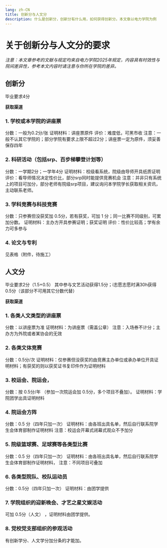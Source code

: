 ```yaml
---
lang: zh-CN
title: 创新分与人文分
description: 什么是创新分，创新分有什么用，如何获得创新分。本文章以电力学院为例
---
```


# 关于创新分与人文分的要求

*注意：本文章参考的文献与规定均来自电力学院2025年规定，内容具有时效性与院间差异性，参考本文内容时请注意与你所在学院的差异。*

## 创新分
毕业要求4分

**获取渠道**
### 1. 学校或本学院的讲座票
分数：一般为0.2分/张
证明材料：讲座票原件
评价：难度低，可黑市收
注意：一般不认其它学院的；部分学院有要求上限不超过2分；讲座票一定为原件，须妥善保存四年

### 2. 科研活动（包括srp、百步梯攀登计划等）
分数：一学期2分；一学年4分
证明材料：校级看系统，院级由导师开具纸质证明
评价：看导师情况决定性价比，部分srp同时能提供竞赛机会
注意：并非只有系统上的项目可加分，部分老师有院级srp项目，建议询问本学院学长获取相关资讯，主动联系老师。

### 3. 学科竞赛与科技竞赛
分数：只参赛但没获奖加 0.5分，若有获奖，可加 1 分；同一比赛不同级别，可累加分数。
证明材料：主办方开具参赛证明；获奖证明
评价：性价比较高；学有余力可多参与

### 4. 论文与专利
见表格（附件，待施工）

## 人文分
毕业要求2分（1.5+0.5）
其中参与文艺活动获得1.5分；i志愿志愿时满30h获得0.5分（该部分不可用其它分数代替）

**获取渠道**
### 1. 各类人文类型的讲座票
分数：以讲座票为准
证明材料：为讲座票（需盖公章）
注意：入场券不计分；主办方为外院或者某协会的无效

### 2. 各类文体竞赛
分数：0.5分/次
证明材料：仅参赛但没获奖的由竞赛主办单位或承办单位开具证明材料；有获奖的则以获奖证书复印件作为证明材料

### 3. 校运会、院运会，
分数：按 0.5分/年 （参加一次院运会加 0.5分，多个项目不叠加）。
证明材料：学院团学出具证明材料

### 4. 院运会方阵
分数：0.5 分（四年只加一次）
证明材料：由各班出具名单，然后自行联系院学生会体育部制作证明材料
注意：校运会开幕式闭幕式观众不予加分

### 5. 院级篮球赛、足球赛等各类型比赛
分数：0.5 分（四年只加一次）
证明材料：由各班出具名单，然后自行联系院学生会体育部制作证明材料，
注意：不同项目可叠加

### 6. 各类型院队、校队运动员
分数：0.5分（四年只加一次）
证明材料：由团学提供

### 7. 学院组织的迎新晚会、才艺之星文娱活动
可加 0.5分（人文） ，证明材料由团学提供。

### 8. 党校党支部组织的参观活动
有创新学分、人文学分加分条的才能加。